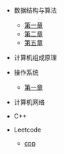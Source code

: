 <!-- docs/_sidebar.md -->
- 数据结构与算法
  - [第一章](DataStructuresAndAlgorithms/Chapter_One.md)
  - [第二章](DataStructuresAndAlgorithms/Chapter_Two.md)
  - [第五章](DataStructuresAndAlgorithms/Chapter_Five.md)

- 计算机组成原理

- 操作系统
  - [第一章](OperatingSystem/Capter_One.md)


- 计算机网络 
  
- C++
  
- Leetcode
  - [cpp](/Leetcode/Leetcode_CPP.md)
